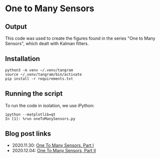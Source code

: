 # One to Many Sensors

## Output

This code was used to create the figures found in the series "One to Many Sensors", which dealt with Kalman filters.

## Installation

```
python3 -m venv ~/.venv/tangram
source ~/.venv/tangram/bin/activate
pip install -r requirements.txt
```

## Running the script

To run the code in isolation, we use iPython:

```
ipython --matplotlib=qt
In [1]: %run oneToManySensors.py
```

## Blog post links

- 2020.11.30: [One To Many Sensors, Part I](https://www.tangramvision.com/blog/one-to-many-sensor-trouble-part-1)
- 2020.12.04: [One To Many Sensors, Part II](https://www.tangramvision.com/blog/one-to-many-sensor-trouble-part-2)